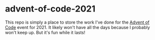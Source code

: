 # advent-of-code-2021

This repo is simply a place to store the work I've done for the [Advent of Code](https://adventofcode.com/2021) event for 2021. It likely won't have all the days because I probably won't keep up. But it's fun while it lasts!
